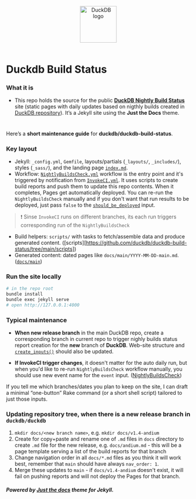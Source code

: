 <div align="center">
  <picture>
    <source media="(prefers-color-scheme: light)" srcset="./assets/images/DuckDB_Logo-horizontal.svg">
    <source media="(prefers-color-scheme: dark)" srcset="./assets/images/DuckDB_Logo-horizontal-dark-mode.svg">
    <img alt="DuckDB logo" src="./images/logo-dl/DuckDB_Logo-horizontal.svg" height="100">
  </picture>
</div>
<br>

# Duckdb Build Status

### What it is

* This repo holds the source for the public [**DuckDB Nightly Build Status**](https://duckdb.github.io/duckdb-build-status/) site (static pages with daily updates based on nigthly builds created in [DuckDB repository](https://github.com/duckdb/duckdb)). It’s a Jekyll site using the **Just the Docs** theme.

# 

Here’s a **short maintenance guide** for **duckdb/duckdb-build-status**.

### Key layout

* Jekyll: `_config.yml`, `Gemfile`, layouts/partials (`_layouts/`, `_includes/`), styles (`_sass/`), and the landing page [`index.md`](https://github.com/duckdb/duckdb-build-status/blob/main/index.md).
* Workflow: [`NightlyBuildsCheck.yml`](https://github.com/duckdb/duckdb-build-status/blob/main/.github/workflows/NightlyBuildsCheck.yml) workflow is the entry point and it's triggered by notification from [`InvokeCI.yml`](https://github.com/duckdb/duckdb/actions/workflows/InvokeCI.yml). It uses scripts to create build reports and push them to update this repo contents. When it completes, Pages get automatically deployed.
You can re-run the `NightlyBuildsCheck` manually and if you don't want that run results to be deployed, just pass `false` to the [`should_be_deployed`](https://github.com/duckdb/duckdb-build-status/blob/8545b4072c10dfff86e788cadbf8cc38081b3bbc/.github/workflows/NightlyBuildsCheck.yml#L14) input.
> ❗️ Sinse `InvokeCI` runs on different branches, its each run triggers corresponding run of the `NightlyBuildsCheck`
* Build helpers: `scripts/` with tasks to fetch/assemble data and produce generated content. ([scripts][https://github.com/duckdb/duckdb-build-status/tree/main/scripts])
* Generated content: dated pages like `docs/main/YYYY-MM-DD-main.md`. ([`docs/main`](https://github.com/duckdb/duckdb-build-status/tree/main/docs/main))

### Run the site locally

```bash
# in the repo root
bundle install
bundle exec jekyll serve
# open http://127.0.0.1:4000
```

### Typical maintenance

* **When new release branch** in the main DuckDB repo, create a corresponding branch in current repo to trigger nighly builds status report creation for the **new** branch of **DuckDB**. Web-site structure and [`create_inputs()`](https://github.com/duckdb/duckdb-build-status/blob/fb1b1803e64dfa593e096f384282e372aba754d3/scripts/create_tables_and_inputs.py#L361) should also be updated.

* **If InvokeCI trigger changes**, it doesn't matter for the auto daily run, but when you'd like to re-run `NightlyBuildsCheck` workflow manually, you should use new event name for the `event` input. ([NightlyBuildsCheck](https://github.com/duckdb/duckdb-build-status/blob/main/.github/workflows/NightlyBuildsCheck.yml#L12))

If you tell me which branches/dates you plan to keep on the site, I can draft a minimal “one-button” Rake command (or a short shell script) tailored to just those inputs.

### Updating repository tree, when there is a new release branch in `duckdb/duckdb` 
1. `mkdir docs/<new branch name>`, e.g. `mkdir docs/v1.4-andium`
2. Create for copy+paste and rename one of `.md` files in `docs` directory to create `.md` file for the new release, e.g. `docs/andium.md` - this will be a page template serving a list of the build reports for that branch
3. Change navigation order in all `docs/*.md` files as you think it will work best, remember that `main` should have always `nav_order: 1`.
4. Merge these updates to `main` - if `docs/v1.4-andium` doesn't exist, it will fail on pushing reports and will not deploy the Pages for that branch.

##### Powered by [Just the docs](https://just-the-docs.com/) theme for Jekyll.
